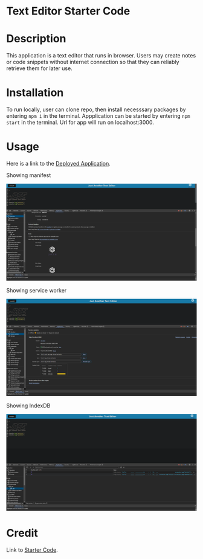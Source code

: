 # Text Editor Starter Code


# Description

This application is a text editor that runs in browser. Users may create notes or code snippets without internet connection so that they can reliably retrieve them for later use.

# Installation 

To run locally, user can clone repo, then install necesssary packages by entering `npm i` in the terminal. Appplication can be started by entering `npm start` in the terminal. Url for app will run on localhost:3000.

# Usage

Here is a link to the [Deployed Application](https://morning-refuge-48881-26bf10273f38.herokuapp.com/).


Showing manifest 

![1](./assets/images/2.png)


Showing service worker

![2](./assets/images/3.png)

Showing IndexDB

![3](./assets/images/1.png)



# Credit

Link to [Starter Code](https://github.com/coding-boot-camp/cautious-meme).